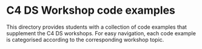 # C4 DS Workshop code examples

This directory provides students with a collection of code examples that supplement the C4 DS workshops. For easy navigation, each code example is categorised according to the corresponding workshop topic.